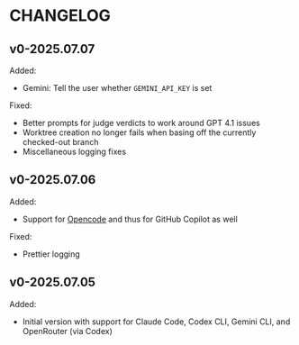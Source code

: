 # CHANGELOG

## v0-2025.07.07

Added:
- Gemini: Tell the user whether `GEMINI_API_KEY` is set

Fixed:
- Better prompts for judge verdicts to work around GPT 4.1 issues
- Worktree creation no longer fails when basing off the currently checked-out branch
- Miscellaneous logging fixes

## v0-2025.07.06

Added:
- Support for [Opencode](https://opencode.ai) and thus for GitHub Copilot as well

Fixed:
- Prettier logging

## v0-2025.07.05

Added:
- Initial version with support for Claude Code, Codex CLI, Gemini CLI, and OpenRouter (via Codex)